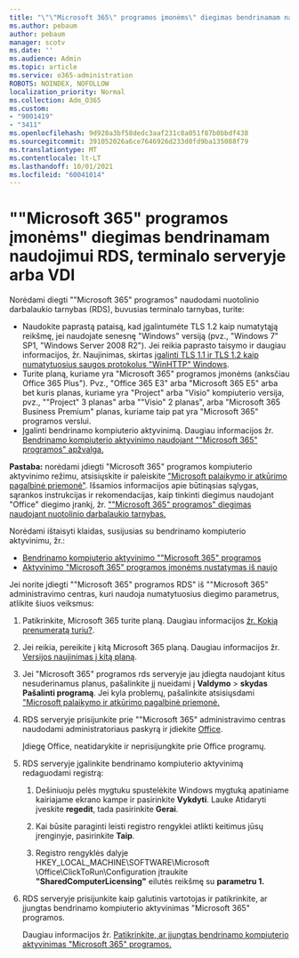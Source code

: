 ```yaml
---
title: "\"\"Microsoft 365\" programos įmonėms\" diegimas bendrinamam naudojimui RDS, terminalo serveryje arba VDI"
ms.author: pebaum
author: pebaum
manager: scotv
ms.date: ''
ms.audience: Admin
ms.topic: article
ms.service: o365-administration
ROBOTS: NOINDEX, NOFOLLOW
localization_priority: Normal
ms.collection: Adm_O365
ms.custom:
- "9001419"
- "3411"
ms.openlocfilehash: 9d928a3bf58dedc3aaf231c8a051f87b0bbdf438
ms.sourcegitcommit: 391052026a6ce7646926d233d0fd9ba135088f79
ms.translationtype: MT
ms.contentlocale: lt-LT
ms.lasthandoff: 10/01/2021
ms.locfileid: "60041014"
---
```

# <a name="deploying-microsoft-365-apps-for-enterprise-for-shared-use-on-rds-terminal-server-or-vdi"></a>""Microsoft 365" programos įmonėms" diegimas bendrinamam naudojimui RDS, terminalo serveryje arba VDI

Norėdami diegti ""Microsoft 365" programos" naudodami nuotolinio darbalaukio tarnybas (RDS), buvusias terminalo tarnybas, turite:

- Naudokite paprastą pataisą, kad įgalintumėte TLS 1.2 kaip numatytąją reikšmę, jei naudojate senesnę "Windows" versiją (pvz., "Windows 7" SP1, "Windows Server 2008 R2"). Jei reikia paprasto taisymo ir daugiau informacijos, žr. Naujinimas, skirtas [įgalinti TLS 1.1 ir TLS 1.2 kaip numatytuosius saugos protokolus "WinHTTP" Windows](https://support.microsoft.com/en-us/topic/update-to-enable-tls-1-1-and-tls-1-2-as-default-secure-protocols-in-winhttp-in-windows-c4bd73d2-31d7-761e-0178-11268bb10392#bkmk_easy). 
- Turite planą, kuriame yra "Microsoft 365" programos įmonėms (anksčiau Office 365 Plus"). Pvz., "Office 365 E3" arba "Microsoft 365 E5" arba bet kuris planas, kuriame yra "Project" arba "Visio" kompiuterio versija, pvz., ""Project" 3 planas" arba ""Visio" 2 planas", arba "Microsoft 365 Business Premium" planas, kuriame taip pat yra "Microsoft 365" programos verslui.
- Įgalinti bendrinamo kompiuterio aktyvinimą. Daugiau informacijos žr. [Bendrinamo kompiuterio aktyvinimo naudojant ""Microsoft 365" programos" apžvalga.](https://docs.microsoft.com/deployoffice/overview-shared-computer-activation)

**Pastaba:** norėdami įdiegti "Microsoft 365" programos kompiuterio aktyvinimo režimu, atsisiųskite ir paleiskite ["Microsoft palaikymo ir atkūrimo pagalbinė priemonė"](https://docs.microsoft.com/alchemyinsights/deploy-o365-remotely-to-rds). Išsamios informacijos apie būtinąsias sąlygas, sąrankos instrukcijas ir rekomendacijas, kaip tinkinti diegimus naudojant "Office" diegimo įrankį, žr. [""Microsoft 365" programos" diegimas naudojant nuotolinio darbalaukio tarnybas.](https://docs.microsoft.com/deployoffice/deploy-microsoft-365-apps-remote-desktop-services)

Norėdami ištaisyti klaidas, susijusias su bendrinamo kompiuterio aktyvinimu, žr.:

- [Bendrinamo kompiuterio aktyvinimo ""Microsoft 365" programos](https://docs.microsoft.com/deployoffice/troubleshoot-shared-computer-activation)
- [Aktyvinimo "Microsoft 365" programos įmonėms nustatymas iš naujo](https://docs.microsoft.com/office/troubleshoot/activation/reset-office-365-proplus-activation-state)

Jei norite įdiegti ""Microsoft 365" programos RDS" iš ""Microsoft 365" administravimo centras, kuri naudoja numatytuosius diegimo parametrus, atlikite šiuos veiksmus:

1. Patikrinkite, Microsoft 365 turite planą. Daugiau informacijos [žr. Kokią prenumeratą turiu?](https://docs.microsoft.com/microsoft-365/admin/admin-overview/what-subscription-do-i-have).

1. Jei reikia, pereikite į kitą Microsoft 365 planą. Daugiau informacijos žr. [Versijos naujinimas į kitą planą](https://docs.microsoft.com/microsoft-365/commerce/subscriptions/upgrade-to-different-plan).

1. Jei "Microsoft 365" programos rds serveryje jau įdiegta naudojant kitus nesuderinamus planus, pašalinkite jį nueidami į **Valdymo**  >  **skydas Pašalinti programą**. Jei kyla problemų, pašalinkite atsisiųsdami ["Microsoft palaikymo ir atkūrimo pagalbinė priemonė.](https://aka.ms/SARA-OfficeUninstall-Alchemy)

1. RDS serveryje prisijunkite prie ""Microsoft 365" administravimo centras naudodami administratoriaus paskyrą ir įdiekite [Office](https://portal.office.com/OLS/MySoftware.aspx).

   Įdiegę Office, neatidarykite ir neprisijungkite prie Office programų.

1. RDS serveryje įgalinkite bendrinamo kompiuterio aktyvinimą redaguodami registrą:

   1. Dešiniuoju pelės mygtuku spustelėkite Windows mygtuką apatiniame kairiajame ekrano kampe ir pasirinkite **Vykdyti**. Lauke Atidaryti įveskite **regedit**, tada pasirinkite **Gerai**.

   1. Kai būsite paraginti leisti registro rengyklei atlikti keitimus jūsų įrenginyje, pasirinkite **Taip**.

   1. Registro rengyklės dalyje HKEY_LOCAL_MACHINE\SOFTWARE\Microsoft \Office\ClickToRun\Configuration įtraukite **"SharedComputerLicensing"** eilutės reikšmę su **parametru 1.**

1. RDS serveryje prisijunkite kaip galutinis vartotojas ir patikrinkite, ar įjungtas bendrinamo kompiuterio aktyvinimas "Microsoft 365" programos. 

   Daugiau informacijos žr. [Patikrinkite, ar įjungtas bendrinamo kompiuterio aktyvinimas "Microsoft 365" programos.](https://docs.microsoft.com/deployoffice/troubleshoot-shared-computer-activation#verify-that-shared-computer-activation-is-enabled-for-microsoft-365-apps)